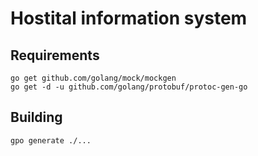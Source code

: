 # Hostital information system

## Requirements

    go get github.com/golang/mock/mockgen
    go get -d -u github.com/golang/protobuf/protoc-gen-go
    
    
## Building

    gpo generate ./...
    
    